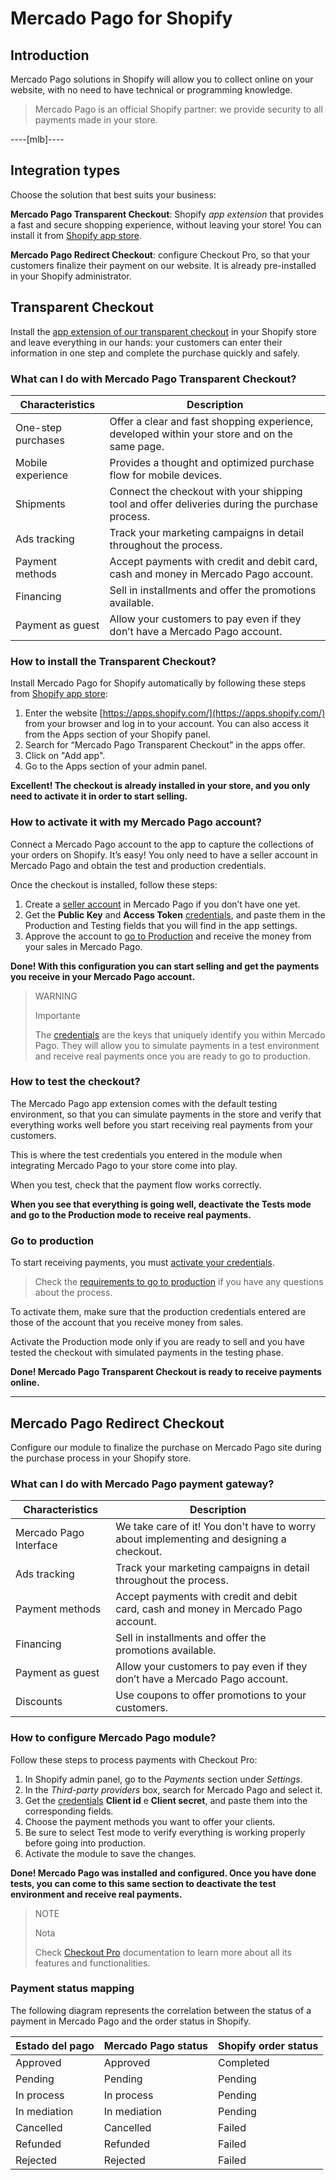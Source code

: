 # Mercado Pago for Shopify


## Introduction

Mercado Pago solutions in Shopify will allow you to collect online on your website, with no need to have technical or programming knowledge.

> Mercado Pago is an official Shopify partner: we provide security to all payments made in your store.

----[mlb]----
## Integration types

Choose the solution that best suits your business:

__Mercado Pago Transparent Checkout__: Shopify *app extension* that provides a fast and secure shopping experience, without leaving your store! You can install it from [Shopify app store](https://apps.shopify.com/).

__Mercado Pago Redirect Checkout__: configure Checkout Pro, so that your customers finalize their payment on our website. It is already pre-installed in your Shopify administrator.

## Transparent Checkout

Install the [app extension of our transparent checkout](https://apps.shopify.com/checkout-transparente) in your Shopify store and leave everything in our hands: your customers can enter their information in one step and complete the purchase quickly and safely.


### What can I do with Mercado Pago Transparent Checkout?

| Characteristics    | Description                                                                                    |
|---|---|
| One-step purchases | Offer a clear and fast shopping experience, developed within your store and on the same page.  |
| Mobile experience  | Provides a thought and optimized purchase flow for mobile devices.                             |
| Shipments          | Connect the checkout with your shipping tool and offer deliveries during the purchase process. |
| Ads tracking       | Track your marketing campaigns in detail throughout the process.                               |
| Payment methods    | Accept payments with credit and debit card, cash and money in Mercado Pago account.            |
| Financing          | Sell in installments and offer the promotions available.                                       |
| Payment as guest   | Allow your customers to pay even if they don’t have a Mercado Pago account.                    |


### How to install the Transparent Checkout?

Install Mercado Pago for Shopify automatically by following these steps from [Shopify app store](https://apps.shopify.com/):

1. Enter the website [https://apps.shopify.com/](https://apps.shopify.com/) from your browser and log in to your account. You can also access it from the Apps section of your Shopify panel.
1. Search for “Mercado Pago Transparent Checkout” in the apps offer.
1. Click on "Add app".
1. Go to the Apps section of your admin panel.

**Excellent! The checkout is already installed in your store, and you only need to activate it in order to start selling.**


### How to activate it with my Mercado Pago account?

Connect a Mercado Pago account to the app to capture the collections of your orders on Shopify. It’s easy! You only need to have a seller account in Mercado Pago and obtain the test and production credentials.

Once the checkout is installed, follow these steps:

1. Create a [seller account](https://www.mercadopago[FAKER][URL][DOMAIN]/registration-company?confirmation_url=https%3A%2F%2Fwww.mercadopago[FAKER][URL][DOMAIN]%2Fcomo-cobrar) in Mercado Pago if you don’t have one yet.
1. Get the **Public Key** and **Access Token** [credentials]([FAKER][CREDENTIALS][URL]), and paste them in the Production and Testing fields that you will find in the app settings.
1. Approve the account to [go to Production](https://www.mercadopago[FAKER][URL][DOMAIN]/developers/en/guides/payments/api/goto-production) and receive the money from your sales in Mercado Pago.

**Done! With this configuration you can start selling and get the payments you receive in your Mercado Pago account.**

> WARNING
>
> Importante
>
> The [credentials](https://www.mercadopago[FAKER][URL][DOMAIN]/developers/en/guides/faqs/credentials) are the keys that uniquely identify you within Mercado Pago. They will allow you to simulate payments in a test environment and receive real payments once you are ready to go to production.


### How to test the checkout?

The Mercado Pago app extension comes with the default testing environment, so that you can simulate payments in the store and verify that everything works well before you start receiving real payments from your customers.
 
This is where the test credentials you entered in the module when integrating Mercado Pago to your store come into play.

When you test, check that the payment flow works correctly.

**When you see that everything is going well, deactivate the Tests mode and go to the Production mode to receive real payments.**


### Go to production

To start receiving payments, you must [activate your credentials]([FAKER][CREDENTIALS][URL]/).

> Check the [requirements to go to production](https://www.mercadopago[FAKER][URL][DOMAIN]/developers/en/guides/payments/api/goto-production) if you have any questions about the process.

To activate them, make sure that the production credentials entered are those of the account that you receive money from sales.

Activate the Production mode only if you are ready to sell and you have tested the checkout with simulated payments in the testing phase.

**Done! Mercado Pago Transparent Checkout is ready to receive payments online.**

------------


## Mercado Pago Redirect Checkout

Configure our module to finalize the purchase on Mercado Pago site during the purchase process in your Shopify store.


### What can I do with Mercado Pago payment gateway?

| Characteristics        | Description                                                                              |
|---|---|
| Mercado Pago Interface | We take care of it! You don't have to worry about implementing and designing a checkout. |
| Ads tracking           | Track your marketing campaigns in detail throughout the process.                         |
| Payment methods        | Accept payments with credit and debit card, cash and money in Mercado Pago account.      |
| Financing              | Sell in installments and offer the promotions available.                                 |
| Payment as guest       | Allow your customers to pay even if they don’t have a Mercado Pago account.              |
| Discounts              | Use coupons to offer promotions to your customers.                                       |


### How to configure Mercado Pago module?

Follow these steps to process payments with Checkout Pro:

1. In Shopify admin panel, go to the *Payments* section under *Settings*.
1. In the *Third-party providers* box, search for Mercado Pago and select it.
1. Get the [credentials]([FAKER][CREDENTIALS][URL]) **Client id** e **Client secret**, and paste them into the corresponding fields.
1. Choose the payment methods you want to offer your clients.
1. Be sure to select Test mode to verify everything is working properly before going into production.
1. Activate the module to save the changes.

**Done! Mercado Pago was installed and configured. Once you have done tests, you can come to this same section to deactivate the test environment and receive real payments.**

> NOTE
>
> Nota
>
> Check [Checkout Pro](https://www.mercadopago[FAKER][URL][DOMAIN]/developers/en/guides/payments/web-payment-checkout/introduction) documentation to learn more about all its features and functionalities.


### Payment status mapping

The following diagram represents the correlation between the status of a payment in Mercado Pago and the order status in Shopify.

| Estado del pago | Mercado Pago status | Shopify order status |
|---|---|---|
| Approved        | Approved            | Completed            |
| Pending         | Pending             | Pending              |
| In process      | In process          | Pending              |
| In mediation    | In mediation        | Pending              |
| Cancelled       | Cancelled           | Failed               |
| Refunded        | Refunded            | Failed               |
| Rejected        | Rejected            | Failed               |
